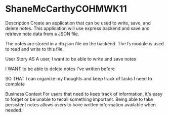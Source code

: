 # ShaneMcCarthyCOHMWK11

Description
Create an application that can be used to write, save, and delete notes. This application will use express backend and save and retrieve note data from a JSON file.

The notes are stored in a db.json file on the backend. The fs module is used to read and write to this file.

User Story
AS A user, I want to be able to write and save notes

I WANT to be able to delete notes I've written before

SO THAT I can organize my thoughts and keep track of tasks I need to complete

Business Context
For users that need to keep track of information, it's easy to forget or be unable to recall something important. Being able to take persistent notes allows users to have written information available when needed.